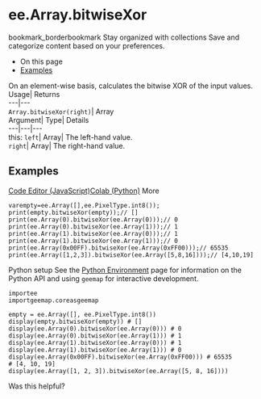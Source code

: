  
#  ee.Array.bitwiseXor 
bookmark_borderbookmark Stay organized with collections  Save and categorize content based on your preferences.
  * On this page
  * [Examples](https://developers.google.com/earth-engine/apidocs/ee-array-bitwisexor#examples)


On an element-wise basis, calculates the bitwise XOR of the input values. 
Usage| Returns  
---|---  
`Array.bitwiseXor(right)`| Array  
Argument| Type| Details  
---|---|---  
this: `left`| Array| The left-hand value.  
`right`| Array| The right-hand value.  
## Examples
[Code Editor (JavaScript)](https://developers.google.com/earth-engine/apidocs/ee-array-bitwisexor#code-editor-javascript-sample)[Colab (Python)](https://developers.google.com/earth-engine/apidocs/ee-array-bitwisexor#colab-python-sample) More
```
varempty=ee.Array([],ee.PixelType.int8());
print(empty.bitwiseXor(empty));// []
print(ee.Array(0).bitwiseXor(ee.Array(0)));// 0
print(ee.Array(0).bitwiseXor(ee.Array(1)));// 1
print(ee.Array(1).bitwiseXor(ee.Array(0)));// 1
print(ee.Array(1).bitwiseXor(ee.Array(1)));// 0
print(ee.Array(0x00FF).bitwiseXor(ee.Array(0xFF00)));// 65535
print(ee.Array([1,2,3]).bitwiseXor(ee.Array([5,8,16])));// [4,10,19]
```
Python setup
See the [ Python Environment](https://developers.google.com/earth-engine/guides/python_install) page for information on the Python API and using `geemap` for interactive development.
```
importee
importgeemap.coreasgeemap
```
```
empty = ee.Array([], ee.PixelType.int8())
display(empty.bitwiseXor(empty)) # []
display(ee.Array(0).bitwiseXor(ee.Array(0))) # 0
display(ee.Array(0).bitwiseXor(ee.Array(1))) # 1
display(ee.Array(1).bitwiseXor(ee.Array(0))) # 1
display(ee.Array(1).bitwiseXor(ee.Array(1))) # 0
display(ee.Array(0x00FF).bitwiseXor(ee.Array(0xFF00))) # 65535
# [4, 10, 19]
display(ee.Array([1, 2, 3]).bitwiseXor(ee.Array([5, 8, 16])))
```

Was this helpful?
